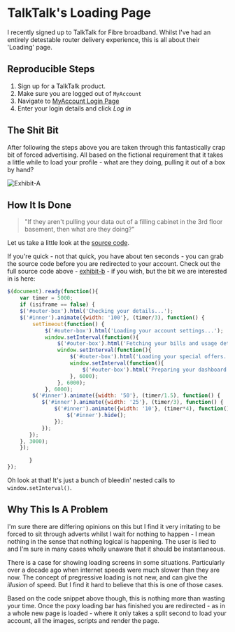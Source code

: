# TalkTalk's Loading Page
I recently signed up to TalkTalk for Fibre broadband. Whilst I've had an entirely detestable router delivery experience, this is all about their 'Loading' page.

## Reproducible Steps
1. Sign up for a TalkTalk product.
2. Make sure you are logged out of `MyAccount`
3. Navigate to [MyAccount Login Page](https://myaccount.talktalk.co.uk/home/dashboard)
4. Enter your login details and click *Log in*

## The Shit Bit
After following the steps above you are taken through this fantastically crap bit of forced advertising. All based on the fictional requirement that it takes a little while to load your profile - what are they doing, pulling it out of a box by hand?

![Exhibit-A](exhibit-a.gif)

## How It Is Done

> "If they aren't pulling your data out of a filling cabinet in the 3rd floor basement, then what are they doing?"

Let us take a little look at the [source code](exhibit-b.html).

If you're quick - not that quick, you have about ten seconds - you can grab the source code before you are redirected to your account. Check out the full source code above - [exhibit-b](exhibit-b.html) - if you wish, but the bit we are interested in is here:

```javascript
$(document).ready(function(){
    var timer = 5000;
    if (isiframe == false) {
    $('#outer-box').html('Checking your details...');
    $('#inner').animate({width: '100'}, (timer/3), function() {
        setTimeout(function() {
            $('#outer-box').html('Loading your account settings...');
            window.setInterval(function(){
                $('#outer-box').html('Fetching your bills and usage details...');
                window.setInterval(function(){
                    $('#outer-box').html('Loading your special offers...');
                    window.setInterval(function(){
                        $('#outer-box').html('Preparing your dashboard...');
                    }, 6000);
                }, 6000);
            }, 6000);
        $('#inner').animate({width: '50'}, (timer/1.5), function() {
           $('#inner').animate({width: '25'}, (timer/3), function() {
               $('#inner').animate({width: '10'}, (timer*4), function() {
                   $('#inner').hide();
               });
           });
       });
    }, 3000);
    });

       }
});
```

Oh look at that! It's just a bunch of bleedin' nested calls to `window.setInterval()`.

## Why This Is A Problem
I'm sure there are differing opinions on this but I find it very irritating to be forced to sit through adverts whilst I wait for nothing to happen - I mean nothing in the sense that nothing logical is happening. The user is lied to and I'm sure in many cases wholly unaware that it should be instantaneous.

There is a case for showing loading screens in some situations. Particularly over a decade ago when internet speeds were much slower than they are now. The concept of pregressive loading is not new, and can give the *illusion* of speed. But I find it hard to believe that this is one of those cases.

Based on the code snippet above though, this is nothing more than wasting your time. Once the poxy loading bar has finished you are redirected - as in a whole new page is loaded - where it only takes a split second to load your account, all the images, scripts and render the page.
